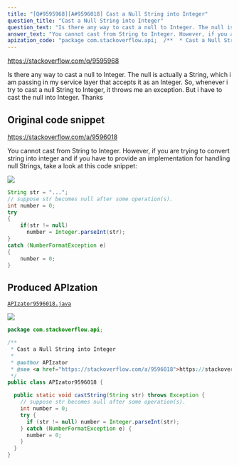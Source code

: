 ```yaml
---
title: "[Q#9595968][A#9596018] Cast a Null String into Integer"
question_title: "Cast a Null String into Integer"
question_text: "Is there any way to cast a null to Integer. The null is actually a String, which i am passing in my service layer that accepts it as an Integer. So, whenever i try to cast a null String to Integer, it throws me an exception. But i have to cast the null into Integer. Thanks"
answer_text: "You cannot cast from String to Integer. However, if you are trying to convert string into integer and if you have to provide an implementation for handling null Strings, take a look at this code snippet:"
apization_code: "package com.stackoverflow.api;  /**  * Cast a Null String into Integer  *  * @author APIzator  * @see <a href=\"https://stackoverflow.com/a/9596018\">https://stackoverflow.com/a/9596018</a>  */ public class APIzator9596018 {    public static void castString(String str) throws Exception {     // suppose str becomes null after some operation(s).     int number = 0;     try {       if (str != null) number = Integer.parseInt(str);     } catch (NumberFormatException e) {       number = 0;     }   } }"
---
```


https://stackoverflow.com/q/9595968

Is there any way to cast a null to Integer. The null is actually a String, which i am passing in my service layer that accepts it as an Integer. So, whenever i try to cast a null String to Integer, it throws me an exception. But i have to cast the null into Integer.
Thanks



## Original code snippet

https://stackoverflow.com/a/9596018

You cannot cast from String to Integer. However, if you are trying to convert string into integer and if you have to provide an implementation for handling null Strings, take a look at this code snippet:

<div class="code-logo"><img src="/stackoverflow.png" /></div>

```java
String str = "...";
// suppose str becomes null after some operation(s).
int number = 0;
try
{
    if(str != null)
      number = Integer.parseInt(str);
}
catch (NumberFormatException e)
{
    number = 0;
}
```

## Produced APIzation

[`APIzator9596018.java`](https://github.com/pasqualesalza/apization-temp/raw/main/data/search/APIzator9596018.java)

<div class="code-logo"><img src="/apizator.png" /></div>

```java
package com.stackoverflow.api;

/**
 * Cast a Null String into Integer
 *
 * @author APIzator
 * @see <a href="https://stackoverflow.com/a/9596018">https://stackoverflow.com/a/9596018</a>
 */
public class APIzator9596018 {

  public static void castString(String str) throws Exception {
    // suppose str becomes null after some operation(s).
    int number = 0;
    try {
      if (str != null) number = Integer.parseInt(str);
    } catch (NumberFormatException e) {
      number = 0;
    }
  }
}

```